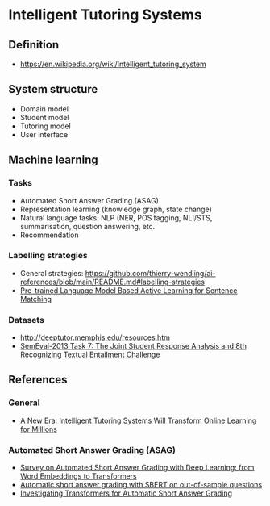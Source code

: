 #  Intelligent Tutoring Systems
## Definition
* https://en.wikipedia.org/wiki/Intelligent_tutoring_system

## System structure
* Domain model
* Student model
* Tutoring model
* User interface

## Machine learning
### Tasks
* Automated Short Answer Grading (ASAG)
* Representation learning (knowledge graph, state change)
* Natural language tasks: NLP (NER, POS tagging, NLI/STS, summarisation, question answering, etc.
* Recommendation
### Labelling strategies
* General strategies: https://github.com/thierry-wendling/ai-references/blob/main/README.md#labelling-strategies
* [Pre-trained Language Model Based Active Learning for Sentence Matching](https://aclanthology.org/2020.coling-main.130.pdf)
### Datasets
* http://deeptutor.memphis.edu/resources.htm
* [SemEval-2013 Task 7: The Joint Student Response Analysis and 8th Recognizing Textual Entailment Challenge](https://aclanthology.org/S13-2045.pdf)

## References
### General
* [A New Era: Intelligent Tutoring Systems Will Transform Online Learning for Millions](https://arxiv.org/pdf/2203.03724.pdf)
### Automated Short Answer Grading (ASAG)
* [Survey on Automated Short Answer Grading with Deep Learning: from Word Embeddings to Transformers](https://arxiv.org/pdf/2204.03503.pdf)
* [Automatic short answer grading with SBERT on out-of-sample questions](https://educationaldatamining.org/EDM2021/virtual/static/pdf/EDM21_paper_149.pdf)
* [Investigating Transformers for Automatic Short Answer Grading](https://www.ncbi.nlm.nih.gov/pmc/articles/PMC7334688/pdf/978-3-030-52240-7_Chapter_8.pdf)
